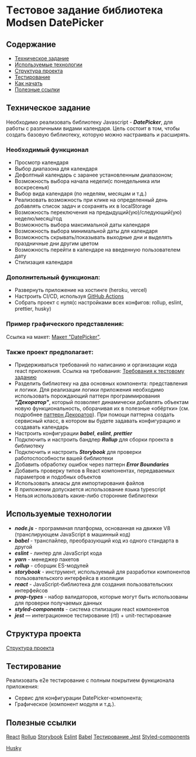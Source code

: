 # Tестовое задание библиотека Modsen DatePicker

## Содержание

- [Техническое задание](#Техническое-задание)
- [Используемые технологии](#Используемые-технологии)
- [Структура проекта](#Структура-проекта)
- [Тестирование](#Тестирование)
- [Как начать](#Как-начать)
- [Полезные ссылки](#Полезные-ссылки)

## Техническое задание

Необходимо реализовать библиотеку Javascript - ***DatePicker***, для работы с различными видами календаря.
Цель состоит в том, чтобы создать базовую библиотеку, которую можно настраивать и расширять.

### Необходимый функционал

- Просмотр календаря
- Выбор диапазона для календаря
- Дефолтный календарь с заранее установленным диапазоном;
- Возможность выбора начала недели(с понедельника или воскресенья)
- Выбор вида календаря (по неделям, месяцам и т.д.)
- Реализовать возможность при клике на определенный день добавлять список задач и
сохранять их в localStorage
- Возможность переключения на предыдущий(ую)/следующий(ую) неделю/месяц/год
- Возможность выбора максимальной даты календаря
- Возможность выбора минимальной даты для календаря
- Возможность скрывать/показывать выходные дни и выделять праздничные дни другим цветом
- Возможность перейти в календаре на введенную пользователем дату
- Стилизация календаря

### Дополнительный функционал:

- Развернуть приложение на хостинге (heroku, vercel)
- Настроить CI/CD, используя [GitHub Actions](https://github.com/features/actions)
- Собрать проект с нуля(с настройками всех конфигов: rollup, eslint, prettier, husky)


### Пример графического представления:

Ссылка на макет: [Макет "DatePicker"](https://www.figma.com/file/PGg4P38QaPjUzasxC2GSkv/Modsen-Datepicker?node-id=0%3A1&t=dWZj8oM41qBje0bv-0).


### Также проект предполагает:

- Придерживаться требований по написанию и организации кода react приложения. Ссылка на требования: [Требования к тестовому заданию](https://github.com/annaprystavka/requirements)
- Разделить библиотеку на два основных компонента: представления и логики. Для реализации логики приложения необходимо использовать порождающий паттерн программирования ***"Декоратор"***, который позволяет динамически добавлять объектам новую функциональность, оборачивая их в полезные «обёртки» (см. подробнее [паттерн Декоратор](https://refactoring.guru/ru/design-patterns/decorator)). При помощи паттерна создать сервисный класс, в котором вы будете задавать конфигурацию и создавать календарь
- Настроить конфигурации ***babel***, ***eslint***, ***prettier***
- Подключить и настроить бандлер ***Rollup*** для сборки проекта в библиотеку
- Подключить и настроить ***Storybook*** для проверки работоспособности вашей библиотеки
- Добавить обработку ошибок через паттерн ***Error Boundaries***
- Добавить проверку типов в React компонентах, передаваемых параметров и подобных объектов
- Использовать алиасы для импортирования файлов
- В приложении допускается использование языка typescript
- Нельзя использовать какие-либо сторонние библиотеки

## Используемые технологии

- ***node.js*** - программная платформа, основанная на движке V8 (транслирующем JavaScript в машинный код)
- ***babel*** - транспайлер, преобразующий код из одного стандарта в другой
- ***eslint*** - линтер для JavaScript кода
- ***yarn*** - менеджер пакетов
- ***rollup*** - сборщик ES-модулей
- ***storybook*** - инструмент, используемый для разработки компонентов пользовательского интерфейса в изоляции
- ***react*** - JavaScript-библиотека для создания пользовательских интерфейсов
- ***prop-types*** - набор валидаторов, которые могут быть использованы для проверки получаемых данных
- ***styled-components*** - система стилизации react компонентов
- ***jest*** — интеграционное тестирование (rtl) + unit-тестирование

## Структура проекта

[Структура проекта](https://github.com/mkrivel/structure)

## Тестирование

Реализовать e2e тестирование c полным покрытием функционала приложения:
- Сервис для конфигурации DatePicker-компонента;
- Графическое (компонент модуля и т.д.).

## Полезные ссылки

[React](https://reactjs.org/docs/getting-started.html)
[Rollup](https://rollupjs.org/guide/en/)
[Storybook](https://storybook.js.org/docs/basics/introduction/)
[Eslint](https://eslint.org/docs/user-guide/configuring)
[Babel](https://babeljs.io/docs/en/configuration)
[Тестирование Jest](https://jestjs.io/ru/docs/getting-started)
[Styled-components](https://www.styled-components.com/docs)


[Husky](https://dev.to/ivadyhabimana/setup-eslint-prettier-and-husky-in-a-node-project-a-step-by-step-guide-946)




